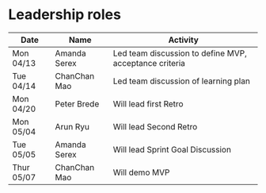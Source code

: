 # Leadership roles

| Date      | Name              | Activity                                               |
|-----------|-------------------|--------------------------------------------------------|
| Mon 04/13 | Amanda Serex      | Led team discussion to define MVP, acceptance criteria | 
| Tue 04/14 | ChanChan Mao      | Led team discussion of learning plan                   | 
| Mon 04/20 | Peter Brede       | Will lead first Retro                                  | 
| Mon 05/04 | Arun Ryu          | Will lead Second Retro                                 |
| Tue 05/05 | Amanda Serex      | Will lead Sprint Goal Discussion                       |
| Thur 05/07| ChanChan Mao      | Will demo MVP                                          |
